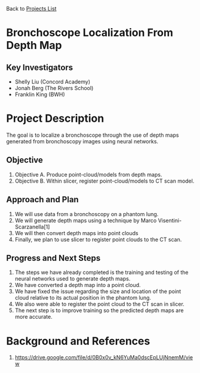 Back to [Projects List](../../README.md#ProjectsList)

# Bronchoscope Localization From Depth Map

## Key Investigators

- Shelly Liu (Concord Academy)
- Jonah Berg (The Rivers School)
- Franklin King (BWH)

# Project Description

<!--   -->
The goal is to localize a bronchoscope through the use of depth maps generated from bronchoscopy images using neural networks. 

## Objective

<!-- What we would like to achieve in this project is to be able to localize bronchoscopy images to the CT scan of the lung. -->

1. Objective A. Produce point-cloud/models from depth maps.
2. Objective B. Within slicer, register point-cloud/models to CT scan model.

## Approach and Plan

<!-- Describe here HOW you would like to achieve the objectives stated above. -->

1. We will use data from a bronchoscopy on a phantom lung.
2. We will generate depth maps using a technique by Marco Visentini-Scarzanella[1]
3. We will then convert depth maps into point clouds
4. Finally, we plan to use slicer to register point clouds to the CT scan.

## Progress and Next Steps

<!-- Update this section as you make progress, describing of what you have ACTUALLY DONE. If there are specific steps that you could not complete then you can describe them here, too. -->

1. The steps we have already completed is the training and testing of the neural networks used to generate depth maps.
2. We have converted a depth map into a point cloud. 
3. We have fixed the issue regarding the size and location of the point cloud relative to its actual position in the phantom lung.
4. We also were able to register the point cloud to the CT scan in slicer.
5. The next step is to improve training so the predicted depth maps are more accurate.

# Background and References

1. https://drive.google.com/file/d/0B0x0v_kN6YuMa0dscEpLUjNnemM/view
